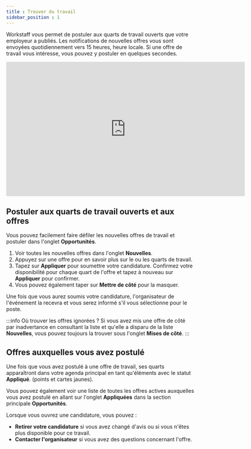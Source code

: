 ```yaml
---
title : Trouver du travail
sidebar_position : 1
---
```


Workstaff vous permet de postuler aux quarts de travail ouverts que votre employeur a publiés. Les notifications de nouvelles offres vous sont envoyées quotidiennement
vers 15 heures, heure locale. Si une offre de travail vous intéresse, vous pouvez y postuler en quelques secondes.

<iframe width="640" height="360" src="https://www.loom.com/embed/b405394562264574bfc3380802222704" frameborder="0" webkitallowfullscreen mozallowfullscreen allowfullscreen></iframe>

## Postuler aux quarts de travail ouverts et aux offres

Vous pouvez facilement faire défiler les nouvelles offres de travail et postuler dans l'onglet **Opportunités**.

1. Voir toutes les nouvelles offres dans l'onglet **Nouvelles**.
2. Appuyez sur une offre pour en savoir plus sur le ou les quarts de travail.
3. Tapez sur **Appliquer** pour soumettre votre candidature. Confirmez votre disponibilité pour chaque quart de l'offre et tapez à nouveau sur **Appliquer** pour confirmer.
4. Vous pouvez également taper sur **Mettre de côté** pour la masquer.

Une fois que vous aurez soumis votre candidature, l'organisateur de l'événement la recevra et vous serez informé s'il vous sélectionne pour le poste.

:::info Où trouver les offres ignorées ?
Si vous avez mis une offre de côté par inadvertance en consultant la liste et qu'elle a disparu de la liste **Nouvelles**, vous pouvez toujours la trouver sous l'onglet **Mises de côté**.
:::

## Offres auxquelles vous avez postulé

Une fois que vous avez postulé à une offre de travail, ses quarts apparaîtront dans votre agenda principal en tant qu'éléments avec le statut **Appliqué**.
(points et cartes jaunes).

Vous pouvez également voir une liste de toutes les offres actives auxquelles vous avez postulé en allant sur l'onglet **Appliquées** dans la section principale **Opportunités**.

Lorsque vous ouvrez une candidature, vous pouvez :

- **Retirer votre candidature** si vous avez changé d'avis ou si vous n'êtes plus disponible pour ce travail.
- **Contacter l'organisateur** si vous avez des questions concernant l'offre.
